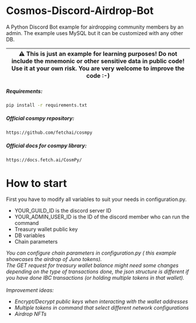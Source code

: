 # Cosmos-Discord-Airdrop-Bot
A Python Discord Bot example for airdropping community members by an admin.
The example uses MySQL but it can be customized with any other DB. 

| :warning: This is just an example for learning purposes! Do not include the mnemonic or other sensitive data in public code! <br /> Use it at your own risk. You are very welcome to improve the code :-) |
| --- |

##### Requirements:
```sh
pip install -r requirements.txt
```

##### Official cosmpy repository:
```sh
https://github.com/fetchai/cosmpy
```

##### Official docs for cosmpy library:
```sh
https://docs.fetch.ai/CosmPy/
```

# How to start
First you have to modify all variables to suit your needs in configuration.py. <br />

* YOUR_GUILD_ID is the discord server ID <br />
* YOUR_ADMIN_USER_ID is the ID of the discord member who can run the command <br />
* Treasury wallet public key <br />
* DB variables <br />
* Chain parameters <br />

*You can configure chain parameters in configuration.py ( this example showcases the airdrop of Juno tokens). <br />
The GET request for treasury wallet balance might need some changes depending on the type of transactions done, the json structure is different if you have done IBC transactions (or holding multiple tokens in that wallet).* <br /> <br />
*Improvement ideas:* <br />
* *Encrypt/Decrypt public keys when interacting with the wallet addresses*
* *Multiple tokens in command that select different network configurations*
* *Airdrop NFTs*
